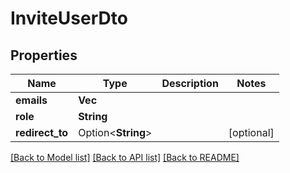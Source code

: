 # InviteUserDto

## Properties

Name | Type | Description | Notes
------------ | ------------- | ------------- | -------------
**emails** | **Vec<String>** |  | 
**role** | **String** |  | 
**redirect_to** | Option<**String**> |  | [optional]

[[Back to Model list]](../README.md#documentation-for-models) [[Back to API list]](../README.md#documentation-for-api-endpoints) [[Back to README]](../README.md)



